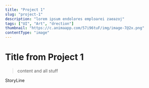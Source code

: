 ```yaml
---
title: "Project 1"
slug: "project-1"
description: "lorem ipsum endolores emploarei zaeazoj"
tags: ["UI", "Art", "drection"]
thumbnail: "https://c.animaapp.com/57i96tuF/img/image-7@2x.png"
contentType: "image"
---
```


# Title from Project 1

> content and all stuff

StoryLine 